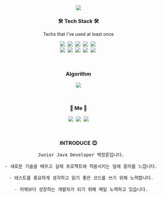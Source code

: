 <p align="center">
	<img src="https://capsule-render.vercel.app/api?type=soft&color=auto&height=150&section=header&text=ChangHoonBaek&fontSize=70&animation=twinkling"/>
  </p>



<h3 align="center">🛠 Tech Stack 🛠</h3>

<p align="center"> Techs that I've used at least once </p>

<p align="center">
  <img src="https://img.shields.io/badge/Java-007396?style=flat-square&logo=Java&logoColor=white"/></a>&nbsp
  <img src="https://img.shields.io/badge/C-A8B9CC?style=flat-square&logo=C&logoColor=white"/></a>&nbsp
  <img src="https://img.shields.io/badge/Javascript-ffb13b?style=flat-square&logo=javascript&logoColor=white"/></a>&nbsp
  <img src="https://img.shields.io/badge/jQuery-0769AD?style=flat-square&logo=jQuery&logoColor=white"/></a>&nbsp
  <img src="https://img.shields.io/badge/css-1572B6?style=flat-square&logo=css3&logoColor=white"/></a>&nbsp
  <br>
  <img src="https://img.shields.io/badge/SpringBoot-6DB33F?style=flat-square&logo=Spring&logoColor=white"/></a>&nbsp
  <img src="https://img.shields.io/badge/Oracle-F80000?style=flat-square&logo=Oracle&logoColor=white"/></a>&nbsp
  <img src="https://img.shields.io/badge/PostgreSQL-4169E1?style=flat-square&logo=PostgreSQL&logoColor=white"/></a>&nbsp
  <img src="https://img.shields.io/badge/Mysql-E6B91E?style=flat-square&logo=MySql&logoColor=white"/></a>&nbsp
  <img src="https://img.shields.io/badge/aws-333664?style=flat-square&logo=amazon-aws&logoColor=white"/></a>&nbsp
</p>

<br>

<h3 align="center"> Algorithm </h3>
  <p align="center">
    <a herf ="https://solved.ac/hoon7566/">
  		<img src="http://mazassumnida.wtf/api/v2/generate_badge?boj=hoon7566"/>
  	</a>
  </p>
<br>


<h3 align="center"> 🧸 Me 🧸 </h3>
<p align="center">
  <a href="https://hoony-devblog.tistory.com/"><img src="https://img.shields.io/badge/Blog-11B48A?style=flat-square&logo=Vimeo&logoColor=white&link=https://hoony-devblog.tistory.com/"/></a>&nbsp
  <a href="https://www.instagram.com/hoony__93/"><img src="https://img.shields.io/badge/Instagram-E4405F?style=flat-square&logo=Instagram&logoColor=white&link=https://www.instagram.com/hoony__93/"/></a>&nbsp
  <a href="mailto:hoon7566@gmail.com"><img src="https://img.shields.io/badge/Gmail-d14836?style=flat-square&logo=Gmail&logoColor=white&link=hoon7566@gmail.com"/></a>
</p>
<br>

<h3 align="center"> INTRODUCE 😊 </h3>
<pre align="center">
  Junior Java Developer 백창훈입니다.</br>
  - 새로운 기술을 배우고 실제 프로젝트에 적용시키는 일에 흥미를 느낍니다.</br>
  - 테스트를 중요하게 생각하고 읽기 좋은 코드를 쓰기 위해 노력합니다.</br>
  - 어제보다 성장하는 개발자가 되기 위해 매일 노력하고 있습니다.
</pre>
 
   
